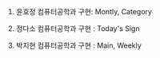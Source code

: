 1. 윤효정 
컴퓨터공학과
구현: Montly, Category

2. 정다소
컴퓨터공학과
구현 : Today's Sign

3. 박지현
컴퓨터공학과
구현 : Main, Weekly 
